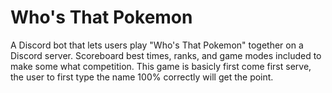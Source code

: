 # Who's That Pokemon
A Discord bot that lets users play "Who's That Pokemon" together on a Discord server. Scoreboard best times, ranks, and game modes included to make some what competition. This game is basicly first come first serve, the user to first type the name 100% correctly will get the point. 
